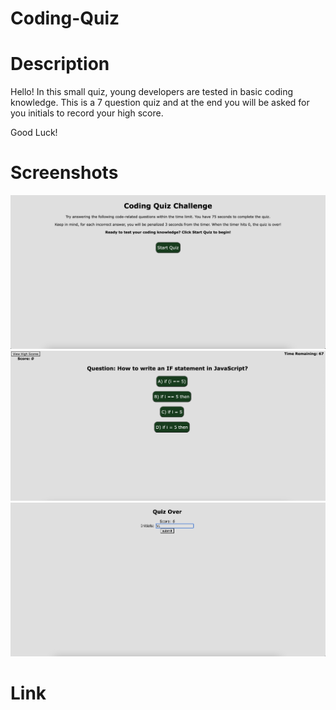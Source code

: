 # Coding-Quiz

# Description

Hello! In this small quiz, young developers are tested in basic coding knowledge. This is a 7 question quiz and at the end you will be asked for you initials to record your high score.

Good Luck!

# Screenshots

![Alt text](/images/Screen%20Shot%202022-07-19%20at%209.01.48%20PM.png)
![Alt text](/images/Screen%20Shot%202022-07-19%20at%209.02.07%20PM.png)
![Alt text](/images/Screen%20Shot%202022-07-19%20at%209.10.08%20PM.png)

# Link